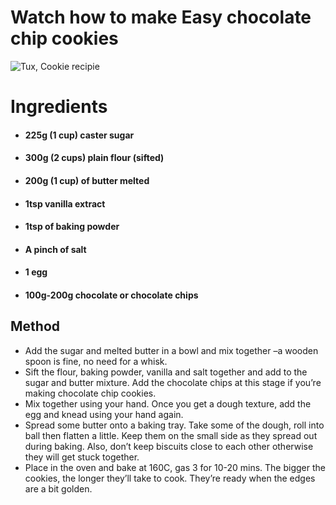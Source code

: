 # Watch how to make Easy chocolate chip cookies

![Tux, Cookie recipie](/assets/images/tux.png)

# Ingredients

- #### 225g (1 cup) caster sugar 
- #### 300g (2 cups) plain flour (sifted)
- #### 200g (1 cup) of butter melted
- #### 1tsp vanilla extract
- #### 1tsp of baking powder
- #### A pinch of salt
- #### 1 egg
- #### 100g-200g chocolate or chocolate chips

## Method

- Add the sugar and melted butter in a bowl and mix together –a wooden spoon is fine, no need for a whisk.
- Sift the flour, baking powder, vanilla and salt together and add to the sugar and butter mixture. Add the chocolate chips at this stage if you’re making chocolate chip cookies.
- Mix together using your hand. Once you get a dough texture, add the egg and knead using your hand again.
- Spread some butter onto a baking tray. Take some of the dough, roll into ball then flatten a little. Keep them on the small side as they spread out during baking. Also, don’t keep biscuits close to each other otherwise they will get stuck together.
- Place in the oven and bake at 160C, gas 3 for 10-20 mins. The bigger the cookies, the longer they’ll take to cook. They’re ready when the edges are a bit golden.
